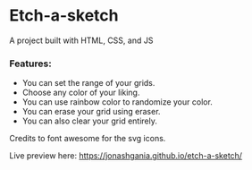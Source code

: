 # Etch-a-sketch

A project built with HTML, CSS, and JS

### Features:

- You can set the range of your grids.
- Choose any color of your liking.
- You can use rainbow color to randomize your color.
- You can erase your grid using eraser.
- You can also clear your grid entirely.

Credits to font awesome for the svg icons.

Live preview here: https://jonashgania.github.io/etch-a-sketch/
